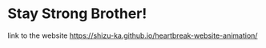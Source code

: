 # Stay Strong Brother!
link to the website https://shizu-ka.github.io/heartbreak-website-animation/


